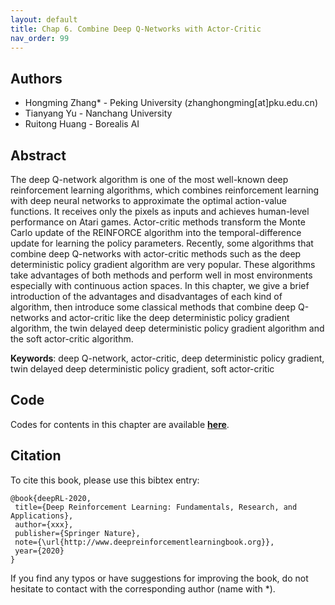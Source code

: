 ```yaml
---
layout: default
title: Chap 6. Combine Deep Q-Networks with Actor-Critic
nav_order: 99
---
```


## Authors

- Hongming Zhang* - Peking University (zhanghongming[at]pku.edu.cn)
- Tianyang Yu - Nanchang University
- Ruitong Huang - Borealis AI

## Abstract

The deep Q-network algorithm is one of the most well-known deep reinforcement learning algorithms, which combines reinforcement learning with deep neural networks to approximate the optimal action-value functions. It receives only the pixels as inputs and achieves human-level performance on Atari games. Actor-critic methods transform the Monte Carlo update of the REINFORCE algorithm into the temporal-difference update for learning the policy parameters. Recently, some algorithms that combine deep Q-networks with actor-critic methods such as the deep deterministic policy gradient algorithm are very popular. These algorithms take advantages of both methods and perform well in most environments especially with continuous action spaces. In this chapter, we give a brief introduction of the advantages and disadvantages of each kind of algorithm, then introduce some classical methods that combine deep Q-networks and actor-critic like the deep deterministic policy gradient algorithm, the twin delayed deep deterministic policy gradient algorithm and the soft actor-critic algorithm.

**Keywords**: deep Q-network, actor-critic, deep deterministic policy gradient, twin delayed deep deterministic policy gradient, soft actor-critic

## Code 

Codes for contents in this chapter are available [**here**](https://github.com/tensorlayer/tensorlayer/tree/master/examples/reinforcement\_learning).

## Citation

To cite this book, please use this bibtex entry:

```
@book{deepRL-2020,
 title={Deep Reinforcement Learning: Fundamentals, Research, and Applications},
 author={xxx},
 publisher={Springer Nature},
 note={\url{http://www.deepreinforcementlearningbook.org}},
 year={2020}
}
```





If you find any typos or have suggestions for improving the book, do not hesitate to contact with the corresponding author (name with *).